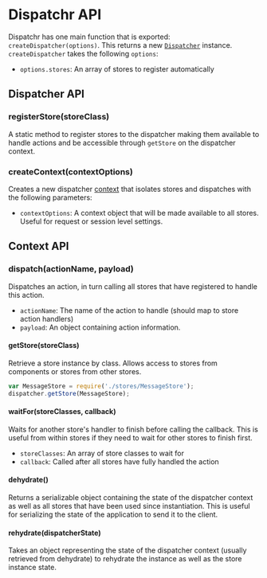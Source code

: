 # Dispatchr API

Dispatchr has one main function that is exported: `createDispatcher(options)`. This returns a new [`Dispatcher`](#dispatcher-api) instance. `createDispatcher` takes the following `options`:

 * `options.stores`: An array of stores to register automatically

## Dispatcher API

### registerStore(storeClass)

A static method to register stores to the dispatcher making them available to handle actions and be accessible through `getStore` on the dispatcher context.

### createContext(contextOptions)

Creates a new dispatcher [context](#context-api) that isolates stores and dispatches with the following parameters:

 * `contextOptions`: A context object that will be made available to all stores. Useful for request or session level settings.

## Context API

### dispatch(actionName, payload)

Dispatches an action, in turn calling all stores that have registered to handle this action.

 * `actionName`: The name of the action to handle (should map to store action handlers)
 * `payload`: An object containing action information.

#### getStore(storeClass)

Retrieve a store instance by class. Allows access to stores from components or stores from other stores.

```js
var MessageStore = require('./stores/MessageStore');
dispatcher.getStore(MessageStore);
```

#### waitFor(storeClasses, callback)

Waits for another store's handler to finish before calling the callback. This is useful from within stores if they need to wait for other stores to finish first.

  * `storeClasses`: An array of store classes to wait for
  * `callback`: Called after all stores have fully handled the action

#### dehydrate()

Returns a serializable object containing the state of the dispatcher context as well as all stores that have been used since instantiation. This is useful for serializing the state of the application to send it to the client.

#### rehydrate(dispatcherState)

Takes an object representing the state of the dispatcher context (usually retrieved from dehydrate) to rehydrate the instance as well as the store instance state.

